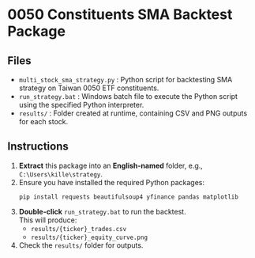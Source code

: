 # 0050 Constituents SMA Backtest Package

## Files
- `multi_stock_sma_strategy.py` : Python script for backtesting SMA strategy on Taiwan 0050 ETF constituents.
- `run_strategy.bat` : Windows batch file to execute the Python script using the specified Python interpreter.
- `results/` : Folder created at runtime, containing CSV and PNG outputs for each stock.

## Instructions
1. **Extract** this package into an **English-named** folder, e.g., `C:\Users\kille\strategy`.
2. Ensure you have installed the required Python packages:
   ```
   pip install requests beautifulsoup4 yfinance pandas matplotlib
   ```
3. **Double-click** `run_strategy.bat` to run the backtest.  
   This will produce:
   - `results/{ticker}_trades.csv`
   - `results/{ticker}_equity_curve.png`
4. Check the `results/` folder for outputs.
